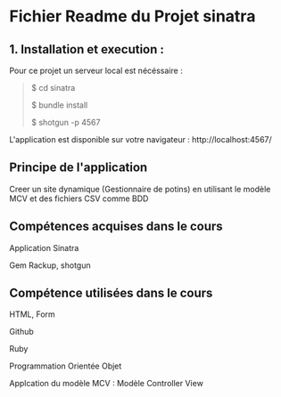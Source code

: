 
<h1> Fichier Readme du Projet sinatra </h1>

  <h2> 1. Installation et execution : </h2>

  Pour ce projet un serveur local est nécéssaire : 

  >
  >$ cd sinatra
  >
  >$ bundle install
  >
  >$ shotgun -p 4567 
  >

  L'application est disponible sur votre navigateur : http://localhost:4567/

  <h2> Principe de l'application </h2>

  Creer un site dynamique (Gestionnaire de potins) en utilisant le modèle MCV et des fichiers CSV comme BDD

  <h2> Compétences acquises dans le cours </h2>

Application Sinatra

Gem Rackup, shotgun

  <h2> Compétence utilisées dans le cours </h2>

HTML, Form

Github

Ruby

Programmation Orientée Objet

Applcation du modèle MCV : Modèle Controller View